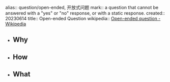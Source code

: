 alias:: question/open-ended, 开放式问题
mark:: a question that cannot be answered with a "yes" or "no" response, or with a static response.
created:: 20230614
title:: Open-ended Question
wikipedia:: [Open-ended question - Wikipedia](https://en.wikipedia.org/wiki/Open-ended_question)
- ## Why
- ## How
- ## What